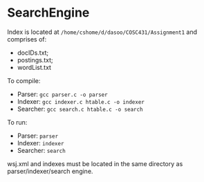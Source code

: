 # SearchEngine

Index is located at ```/home/cshome/d/dasoo/COSC431/Assignment1```
and comprises of:
- docIDs.txt;
- postings.txt;
- wordList.txt

To compile:
- Parser: ```gcc parser.c -o parser```
- Indexer: ```gcc indexer.c htable.c -o indexer```
- Searcher: ```gcc search.c htable.c -o search```

To run:
- Parser: ```parser```
- Indexer: ```indexer```
- Searcher: ```search```

wsj.xml and indexes must be located in the same directory as parser/indexer/search engine.
